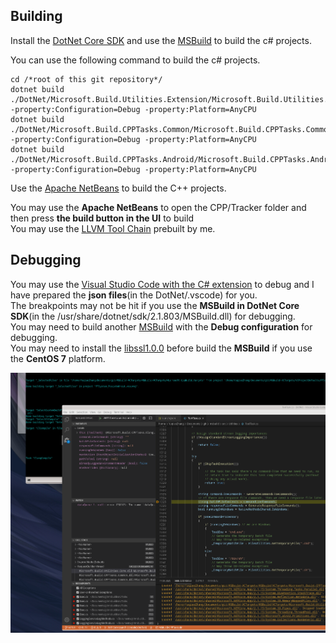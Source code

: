 ## Building
Install the [DotNet Core SDK](https://docs.microsoft.com/en-us/dotnet/core/install/linux-package-manager-centos7#install-the-net-core-sdk) and use the [MSBuild](https://github.com/microsoft/msbuild/blob/master/documentation/wiki/Building-Testing-and-Debugging-on-.Net-Core-MSBuild.md#getting-net-core-msbuild-binaries-without-building-the-code) to build the c# projects.  
  
You can use the following command to build the c# projects.  
  
```  
cd /*root of this git repository*/
dotnet build ./DotNet/Microsoft.Build.Utilities.Extension/Microsoft.Build.Utilities.Extension.csproj  -property:Configuration=Debug -property:Platform=AnyCPU
dotnet build ./DotNet/Microsoft.Build.CPPTasks.Common/Microsoft.Build.CPPTasks.Common.csproj  -property:Configuration=Debug -property:Platform=AnyCPU
dotnet build ./DotNet/Microsoft.Build.CPPTasks.Android/Microsoft.Build.CPPTasks.Android.csproj  -property:Configuration=Debug -property:Platform=AnyCPU

```  
  
Use the [Apache NetBeans](https://github.com/YuqiaoZhang/EL7-RPMS/tree/master/netbeans) to build the C++ projects.  
  
You may use the **Apache NetBeans** to open the CPP/Tracker folder and then press **the build button in the UI** to build  
You may use the [LLVM Tool Chain](https://github.com/YuqiaoZhang/EL7-RPMS/tree/master/llvmtoolchain) prebuilt by me.  
  
## Debugging  
You may use the [Visual Studio Code with the C# extension](https://code.visualstudio.com/docs/languages/dotnet) to debug and I have prepared the **json files**(in the DotNet/.vscode) for you.  
The breakpoints may not be hit if you use the **MSBuild in DotNet Core SDK**(in the /usr/share/dotnet/sdk/2.1.803/MSBuild.dll) for debugging.  
You may need to build another [MSBuild](https://github.com/microsoft/msbuild/blob/master/documentation/wiki/Building-Testing-and-Debugging-on-.Net-Core-MSBuild.md#build-1) with the **Debug configuration** for debugging.  
You may need to install the [libssl1.0.0](https://github.com/YuqiaoZhang/EL7-RPMS/tree/master/openssl) before build the **MSBuild** if you use the **CentOS 7** platform.  

![](./README-1.png)  
